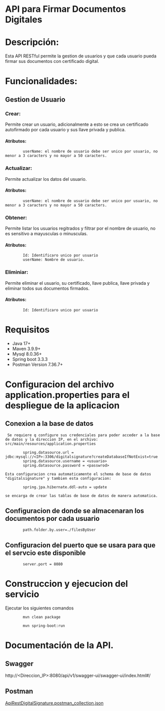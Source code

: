 # API para Firmar Documentos Digitales

# Descripción:

Esta API RESTful permite la gestion de usuarios y que cada usuario pueda firmar sus documentos con certificado digital.

# Funcionalidades:

## Gestion de Usuario

### Crear: 
Permite crear un usuario, adicionalmente a esto se crea un certificado autofirmado por cada usuario y sus llave privada y publica.
#### Atributos: 
            userName: el nombre de usuario debe ser unico por usuario, no menor a 3 caracters y no mayor a 50 caracters. 

### Actualizar: 
Permite actualizar los datos del usuario.
#### Atributos: 
            userName: el nombre de usuario debe ser unico por usuario, no menor a 3 caracters y no mayor a 50 caracters. 

### Obtener: 
Permite listar los usuarios regitrados y filtrar por el nombre de usuario, no es sensitivo a mayusculas o minusculas.
#### Atributos: 
            Id: Identificaro unico por usuario
            userName: Nombre de usuario.
            
### Eliminiar: 
Permite eliminar el usuario, su certificado, llave publica, llave privada y eliminar todos sus documentos firmados.
#### Atributos: 
            Id: Identificaro unico por usuario
   
# Requisitos 
- Java 17+
- Maven 3.9.9+
- Mysql 8.0.36+
- Spring boot 3.3.3
- Postman Version 7.36.7+

# Configuracion del archivo application.properties para el despliegue de la aplicacion

## Conexion a la base de datos
     Se requiere q configure sus credenciales para poder acceder a la base de datos y la direccion IP, en el archivo: src/main/resources/application.properties

            spring.datasource.url = jdbc:mysql://<IP>:3306/digitalsignature?createDatabaseIfNotExist=true
            spring.datasource.username = <usuario>
            spring.datasource.password = <passwrod>

    Esta configuracion crea automaticamente el schema de base de datos "digitalsignature" y tambien esta configuracion: 
            
            spring.jpa.hibernate.ddl-auto = update

    se encarga de crear las tablas de base de datos de manera automatica. 

## Configuracion de donde se almacenaran los documentos por cada usuario 
            path.folder.by.user=./filesByUser

## Configuracion del puerto que se usara para que el servcio este disponible
            server.port = 8080

# Construccion y ejecucion del servicio
Ejecutar los siguientes comandos
            
            mvn clean package      
            
            mvn spring-boot:run

  
# Documentación de la API.
## Swagger
http://<Direccion_IP>:8080/api/v1/swagger-ui/swagger-ui/index.html#/

## Postman 
[ApiRestDigitalSignature.postman_collection.json
](https://github.com/alepaco-maton/ApiRestDigitalSignature/blob/master/ApiRestDigitalSignature.postman_collection.json)

